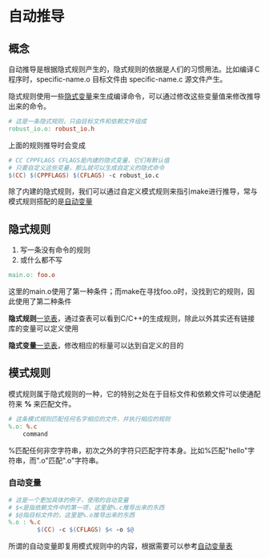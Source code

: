 # 自动推导

## 概念
自动推导是根据隐式规则产生的，隐式规则的依据是人们的习惯用法。比如编译Ｃ程序时，specific-name.o 目标文件由 specific-name.c 源文件产生。

隐式规则使用一些[隐式变量](https://github.com/zhuzhenpeng/Cookbook/blob/master/make/01.01.md)来生成编译命令，可以通过修改这些变量值来修改推导出来的命令。

```Makefile
# 这是一条隐式规则，只由目标文件和依赖文件组成
robust_io.o: robust_io.h
```
上面的规则推导时会变成  

```Makefile
# CC CPPFLAGS CFLAGS是内建的隐式变量，它们有默认值
# 只要自定义这些变量，那么就可以生成自定义的隐式命令
$(CC) $(CPPFLAGS) $(CFLAGS) -c robust_io.c
```

除了内建的隐式规则，我们可以通过自定义模式规则来指引make进行推导，常与模式规则搭配的是[自动变量](https://github.com/zhuzhenpeng/Cookbook/blob/master/make/01.01.md)
  
  
## 隐式规则
1. 写一条没有命令的规则
2. 或什么都不写

```Makefile
main.o: foo.o
```
这里的main.o使用了第一种条件；而make在寻找foo.o时，没找到它的规则，因此使用了第二种条件

**隐式规则**[一览表](http://www.gnu.org/software/make/manual/make.html#Catalogue-of-Rules)，通过查表可以看到C/C++的生成规则，除此以外其实还有链接库的变量可以定义使用

**隐式变量**[一览表](http://www.gnu.org/software/make/manual/make.html#Implicit-Variables)，修改相应的标量可以达到自定义的目的

  
    
  
## 模式规则
模式规则属于隐式规则的一种，它的特别之处在于目标文件和依赖文件可以使通配符来 **%** 来匹配文件。

```Makefile
# 这条模式规则匹配任何名字相应的文件，并执行相应的规则
%.o: %.c
    command
```

%匹配任何非空字符串，初次之外的字符只匹配字符本身。比如%匹配"hello"字符串，而".o"匹配".o"字符串。

### 自动变量

```Makefile
# 这是一个更加具体的例子，使用的自动变量
# $<是指依赖文件中的第一项，这里是%.c推导出来的东西
# $@指目标文件的，这里是%.o推导出来的东西
%.o : %.c
        $(CC) -c $(CFLAGS) $< -o $@
```

所谓的自动变量即复用模式规则中的内容，根据需要可以参考[自动变量表](http://www.gnu.org/software/make/manual/make.html#Automatic-Variables)

